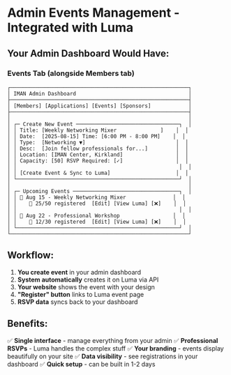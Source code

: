 # Admin Events Management - Integrated with Luma

## Your Admin Dashboard Would Have:

### Events Tab (alongside Members tab)
```
┌─────────────────────────────────────────────────────────┐
│ IMAN Admin Dashboard                                    │
├─────────────────────────────────────────────────────────┤
│ [Members] [Applications] [Events] [Sponsors]            │
├─────────────────────────────────────────────────────────┤
│                                                         │
│ ┌─ Create New Event ─────────────────────────────────┐  │
│ │ Title: [Weekly Networking Mixer              ]    │  │
│ │ Date:  [2025-08-15] Time: [6:00 PM - 8:00 PM]    │  │
│ │ Type:  [Networking ▼]                             │  │
│ │ Desc:  [Join fellow professionals for...]         │  │
│ │ Location: [IMAN Center, Kirkland]                 │  │
│ │ Capacity: [50] RSVP Required: [✓]                 │  │
│ │                                                    │  │
│ │ [Create Event & Sync to Luma]                     │  │
│ └────────────────────────────────────────────────────┘  │
│                                                         │
│ ┌─ Upcoming Events ──────────────────────────────────┐  │
│ │ 📅 Aug 15 - Weekly Networking Mixer               │  │
│ │    👥 25/50 registered  [Edit] [View Luma] [❌]    │  │
│ │                                                    │  │
│ │ 📅 Aug 22 - Professional Workshop                 │  │
│ │    👥 12/30 registered  [Edit] [View Luma] [❌]    │  │
│ └────────────────────────────────────────────────────┘  │
└─────────────────────────────────────────────────────────┘
```

## Workflow:
1. **You create event** in your admin dashboard
2. **System automatically** creates it on Luma via API
3. **Your website** shows the event with your design
4. **"Register" button** links to Luma event page
5. **RSVP data** syncs back to your dashboard

## Benefits:
✅ **Single interface** - manage everything from your admin
✅ **Professional RSVPs** - Luma handles the complex stuff
✅ **Your branding** - events display beautifully on your site
✅ **Data visibility** - see registrations in your dashboard
✅ **Quick setup** - can be built in 1-2 days
